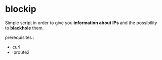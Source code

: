 # blockip

Simple script in order to give you **information about IPs** and the possibility
to **blackhole** them.

prerequisites : 

* curl
* iproute2

  
